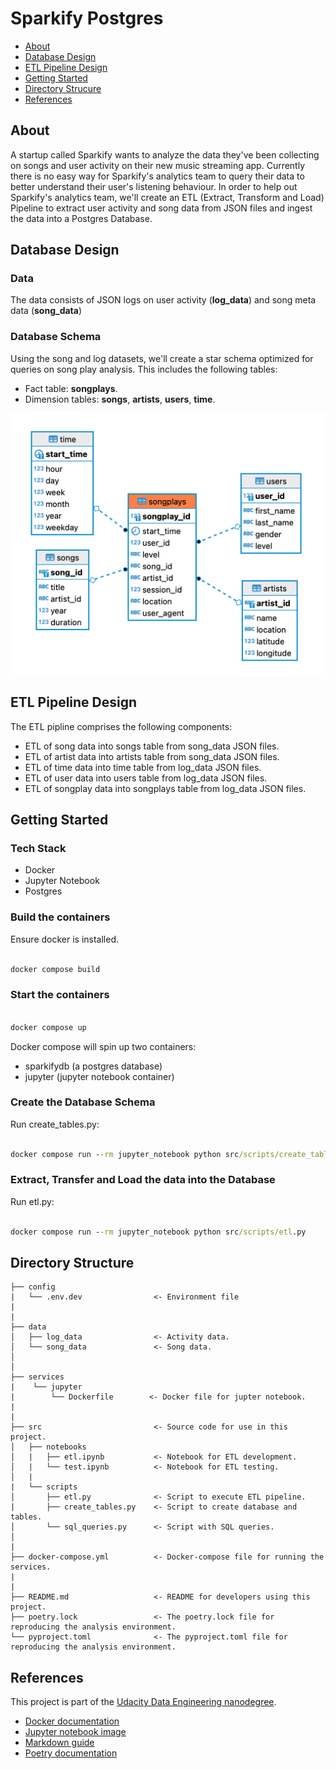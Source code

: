 # Sparkify Postgres

- [About](#about)
- [Database Design](#database-design)
- [ETL Pipeline Design](#etl-pipeline-design)
- [Getting Started](#getting-started)
- [Directory Strucure](#directory-structure)
- [References](#references)

## About

A startup called Sparkify wants to analyze the data they've been collecting on songs and user activity on their new music streaming app. Currently there is no easy way for Sparkify's analytics team to query their data to better understand their user's listening behaviour. In order to help out Sparkify's analytics team, we'll create an ETL (Extract, Transform and Load) Pipeline to extract user activity and song data from JSON files and ingest the data into a Postgres Database.  

## Database Design

### Data

The data consists of JSON logs on user activity (**log_data**) and song meta data (**song_data**)

### Database Schema

Using the song and log datasets, we'll create a star schema optimized for queries on song play analysis. This includes the following tables:


- Fact table: **songplays**.
- Dimension tables: **songs**, **artists**, **users**, **time**. 

![sparkify-postgres-schema](sparkify-postgres-schema.png)

## ETL Pipeline Design

The ETL pipline comprises the following components:

- ETL of song data into songs table from song_data JSON files.
- ETL of artist data into artists table from song_data JSON files.
- ETL of time data into time table from log_data JSON files.
- ETL of user data into users table from log_data JSON files.
- ETL of songplay data into songplays table from log_data JSON files.

## Getting Started

### Tech Stack

- Docker
- Jupyter Notebook
- Postgres

### Build the containers

Ensure docker is installed.

```cmd

docker compose build

```

### Start the containers

```cmd

docker compose up

```

Docker compose will spin up two containers:

- sparkifydb (a postgres database)
- jupyter (jupyter notebook container)

### Create the Database Schema

Run create_tables.py:

```cmd

docker compose run --rm jupyter_notebook python src/scripts/create_tables.py

```

### Extract, Transfer and Load the data into the Database

Run etl.py:

```cmd

docker compose run --rm jupyter_notebook python src/scripts/etl.py

```

## Directory Structure

```
├── config                      
|   └── .env.dev                <- Environment file
|
|
├── data
│   ├── log_data                <- Activity data.
│   └── song_data               <- Song data.
│
│
├── services
|    └── jupyter
|        └── Dockerfile        <- Docker file for jupter notebook.
|
|
├── src                         <- Source code for use in this project.
│   ├── notebooks           
│   |   ├── etl.ipynb           <- Notebook for ETL development.
│   |   └── test.ipynb          <- Notebook for ETL testing.
│   |         
|   └── scripts  
│       ├── etl.py              <- Script to execute ETL pipeline.
|       ├── create_tables.py    <- Script to create database and tables.
│       └── sql_queries.py      <- Script with SQL queries.
│      
|
├── docker-compose.yml          <- Docker-compose file for running the services.
|
|
├── README.md                   <- README for developers using this project.
├── poetry.lock                 <- The poetry.lock file for reproducing the analysis environment.
└── pyproject.toml              <- The pyproject.toml file for reproducing the analysis environment.
```

## References

This project is part of the [Udacity Data Engineering nanodegree](https://www.udacity.com/course/data-engineer-nanodegree--nd027).

- [Docker documentation](https://docs.docker.com/)
- [Jupyter notebook image](https://hub.docker.com/r/jupyter/minimal-notebook/tags/)
- [Markdown guide](https://www.markdownguide.org/basic-syntax/)
- [Poetry documentation](https://python-poetry.org/docs/)
